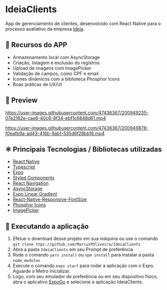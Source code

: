 # IdeiaClients
App de gerenciamento de clientes, desenvolvido com React Native para o processo avaliativo da empresa [Ideia](https://www.linkedin.com/company/ideia-solucoesemsistemas/).

## 📖 Recursos do APP
- Armazenamento local com AsyncStorage
- Criação, listagem e exclusão do registros
- Upload de imagens com ImagePicker
- Validação de campos, como CPF e email
- Ícones dinâmicos com a biblioteca Phosphor Icons
- Boas práticas de UX/UI

## 📱 Preview

https://user-images.githubusercontent.com/47436367/200949235-07e2162e-cae6-40c6-8f34-ebf1c6848d61.mp4

https://user-images.githubusercontent.com/47436367/200949878-f0eafb9a-ad43-416b-9ab1-535d6f28bb16.mp4

## ⚛ Principais Tecnologias / Bibliotecas utilizadas
- [React Native](https://reactnative.dev/)
- [Typescript](https://www.typescriptlang.org/)
- [Expo](https://docs.expo.dev/)
- [Styled Components](https://styled-components.com/)
- [React Navigation](https://reactnavigation.org/)
- [AsyncStorage](https://react-native-async-storage.github.io/async-storage/)
- [Expo Linear Gradient](https://docs.expo.dev/versions/latest/sdk/linear-gradient/)
- [React-Native-Responsive-FontSize](https://github.com/heyman333/react-native-responsive-fontSize)
- [Phosphor Icons](https://phosphoricons.com/)
- [ImagePicker](https://docs.expo.dev/versions/latest/sdk/imagepicker/)


## 🔧 Executando a aplicação
1. Efetue o download desse projeto em sua máquina ou use o comando ``git clone ttps://github.com/MarcusPOliveira/IdeiaClients``
2. Abra a pasta ``IdeiaClients`` em seu Prompt de preferência
3. Rode o comando ``yarn install`` ou ``npm install`` para instalar a pasta ``node_modules``
4. Execute o comando ``expo start`` para rodar a aplicação com o Expo. Aguarde o Metro inicializar.
5. Logo, com seu emulador de preferência ou em seu dispositivo físico, abra o aplicativo [ExpoGo](https://expo.dev/client) e selecione a aplicação IdeiaClients.
